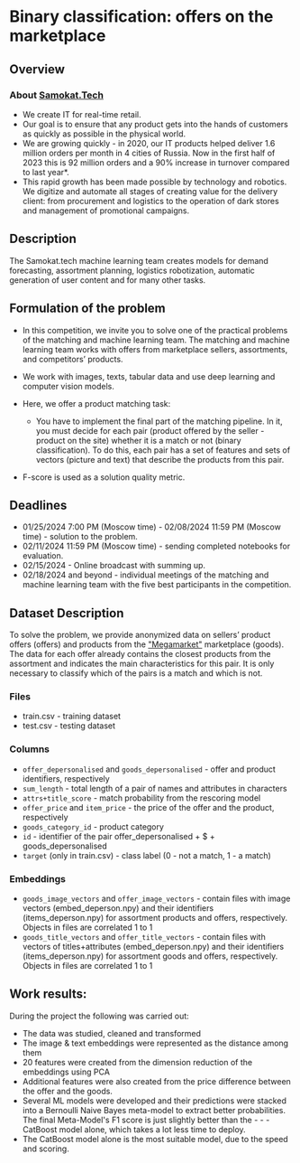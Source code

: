 # Binary classification: offers on the marketplace
## Overview
### About [Samokat.Tech](https://samokat.tech)
- We create IT for real-time retail.
- Our goal is to ensure that any product gets into the hands of customers as quickly as possible in the physical world.
- We are growing quickly - in 2020, our IT products helped deliver 1.6 million orders per month in 4 cities of Russia. Now in the first half of 2023 this is 92 million orders and a 90% increase in turnover compared to last year*.
- This rapid growth has been made possible by technology and robotics. We digitize and automate all stages of creating value for the delivery client: from procurement and logistics to the operation of dark stores and management of promotional campaigns.

## Description
The Samokat.tech machine learning team creates models for demand forecasting, assortment planning, logistics robotization, automatic generation of user content and for many other tasks.

## Formulation of the problem
- In this competition, we invite you to solve one of the practical problems of the matching and machine learning team.
The matching and machine learning team works with offers from marketplace sellers, assortments, and competitors’ products.

- We work with images, texts, tabular data and use deep learning and computer vision models.

- Here, we offer a product matching task:
  - You have to implement the final part of the matching pipeline. In it, you must decide for each pair (product offered by the seller - product on the site) whether it is a match or not (binary classification).
To do this, each pair has a set of features and sets of vectors (picture and text) that describe the products from this pair.

- F-score is used as a solution quality metric.

## Deadlines
- 01/25/2024 7:00 PM (Moscow time) - 02/08/2024 11:59 PM (Moscow time) - solution to the problem.
- 02/11/2024 11:59 PM (Moscow time) - sending completed notebooks for evaluation.
- 02/15/2024 - Online broadcast with summing up. 
- 02/18/2024 and beyond - individual meetings of the matching and machine learning team with the five best participants in the competition.

## Dataset Description

To solve the problem, we provide anonymized data on sellers’ product offers (offers) and products from the ["Megamarket"](https://megamarket.ru/) marketplace (goods).
The data for each offer already contains the closest products from the assortment and indicates the main characteristics for this pair. It is only necessary to classify which of the pairs is a match and which is not.

### Files
- train.csv - training dataset
- test.csv - testing dataset
### Columns
- `offer_depersonalised` and `goods_depersonalised` - offer and product identifiers, respectively
- `sum_length` - total length of a pair of names and attributes in characters
- `attrs+title_score` - match probability from the rescoring model
- `offer_price` and `item_price` - the price of the offer and the product, respectively
- `goods_category_id` - product category
- `id` - identifier of the pair offer_depersonalised + $ + goods_depersonalised
- `target` (only in train.csv) - class label (0 - not a match, 1 - a match)

### Embeddings
- `goods_image_vectors` and `offer_image_vectors` - contain files with image vectors (embed_deperson.npy) and their identifiers (items_deperson.npy) for assortment products and offers, respectively. Objects in files are correlated 1 to 1
- `goods_title_vectors` and `offer_title_vectors` - contain files with vectors of titles+attributes (embed_deperson.npy) and their identifiers (items_deperson.npy) for assortment goods and offers, respectively. Objects in files are correlated 1 to 1

## Work results:
During the project the following was carried out:

- The data was studied, cleaned and transformed
- The image & text embeddings were represented as the distance among them
- 20 features were created from the dimension reduction of the embeddings using PCA
- Additional features were also created from the price difference between the offer and the goods.
- Several ML models were developed and their predictions were stacked into a Bernoulli Naive Bayes meta-model to extract better probabilities. The final Meta-Model's F1 score is just slightly better than the - - - CatBoost model alone, which takes a lot less time to deploy.
- The CatBoost model alone is the most suitable model, due to the speed and scoring.
